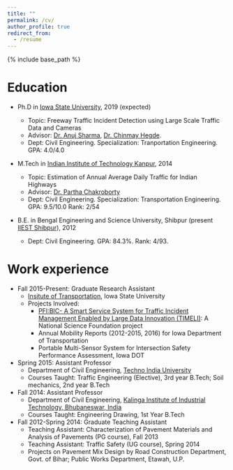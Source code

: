 ```yaml
---
title: ""
permalink: /cv/
author_profile: true
redirect_from:
  - /resume
---
```


{% include base_path %}

Education
======

* Ph.D in [Iowa State University](https://www.iastate.edu/), 2019 (expected)
  * Topic: Freeway Traffic Incident Detection using Large Scale Traffic Data and Cameras
  * Advisor: [Dr. Anuj Sharma](https://www.ccee.iastate.edu/directory/?user_page=anujs), [Dr. Chinmay Hegde](http://home.engineering.iastate.edu/~chinmay/).
  * Dept: Civil Engineering. Specialization: Tranportation Engineering. GPA: 4.0/4.0
  
* M.Tech in [Indian Institute of Technology Kanpur](http://www.iitk.ac.in/), 2014
  * Topic: Estimation of Annual Average Daily Traffic for Indian Highways
  * Advisor: [Dr. Partha Chakroborty](http://home.iitk.ac.in/~partha/)
  * Dept: Civil Engineering. Specialization: Transportation Engineering. GPA: 9.5/10.0 Rank: 2/54
  
* B.E. in Bengal Engineering and Science University, Shibpur (present [IIEST Shibpur](http://www.iiests.ac.in/)), 2012
  * Dept: Civil Engineering. GPA: 84.3%. Rank: 4/93.



Work experience
======
* Fall 2015-Present: Graduate Research Assistant
  * [Insitute of Transportation](http://www.intrans.iastate.edu), Iowa State University
  * Projects Involved: 
    * [PFI:BIC- A Smart Service System for Traffic Incident Management Enabled by Large Data Innovation (TIMELI)](https://nsf.gov/awardsearch/showAward?AWD_ID=1632116): A National Science Foundation project
    * Annual Mobility Reports (2012-2015, 2016) for Iowa Department of Transportation
    * Portable Multi-Sensor System for Intersection Safety Performance Assessment, Iowa DOT
* Spring 2015: Assistant Professor
  * Department of Civil Engineering, [Techno India University](https://technoindiauniversity.ac.in/)
  * Courses Taught: Traffic Engineering (Elective), 3rd year B.Tech; Soil mechanics, 2nd year B.Tech
* Fall 2014: Assistant Professor
  * Department of Civil Engineering, [Kalinga Institute of Industrial Technology, Bhubaneswar, India](http://kiit.ac.in/)
  * Courses Taught: Engineering Drawing, 1st Year B.Tech
* Fall 2012-Spring 2014: Graduate Teaching Assistant
  *  Teaching Assistant: Characterization of Pavement Materials and Analysis of Pavements (PG course), Fall 2013
  *  Teaching Assistant: Traffic Safety (UG course), Spring 2014
  *  Projects on Pavement Mix Design by Road Construction Department, Govt. of Bihar; Public Works Department, Etawah, U.P.
